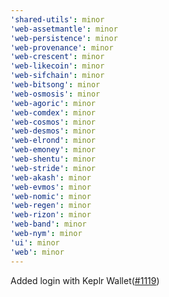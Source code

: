 ```yaml
---
'shared-utils': minor
'web-assetmantle': minor
'web-persistence': minor
'web-provenance': minor
'web-crescent': minor
'web-likecoin': minor
'web-sifchain': minor
'web-bitsong': minor
'web-osmosis': minor
'web-agoric': minor
'web-comdex': minor
'web-cosmos': minor
'web-desmos': minor
'web-elrond': minor
'web-emoney': minor
'web-shentu': minor
'web-stride': minor
'web-akash': minor
'web-evmos': minor
'web-nomic': minor
'web-regen': minor
'web-rizon': minor
'web-band': minor
'web-nym': minor
'ui': minor
'web': minor
---
```


Added login with Keplr Wallet([\#1119](https://github.com/forbole/big-dipper-2.0-cosmos/pull/1119))
